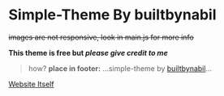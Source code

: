 # Simple-Theme By builtbynabil
~~images are not responsive, look in main.js for more info~~

**This theme is free but _please give credit to me_**

>how?
**place in footer:**
...simple-theme by <a href="http://github.com/builtbynabil">builtbynabil</a>...

<a href="http://builtbynabil.github.com/simple-theme">Website Itself</a>